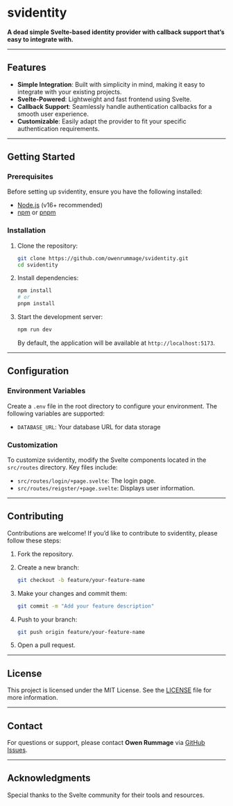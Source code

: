 # svidentity

**A dead simple Svelte-based identity provider with callback support that’s easy to integrate with.**

---

## Features

- **Simple Integration**: Built with simplicity in mind, making it easy to integrate with your existing projects.
- **Svelte-Powered**: Lightweight and fast frontend using Svelte.
- **Callback Support**: Seamlessly handle authentication callbacks for a smooth user experience.
- **Customizable**: Easily adapt the provider to fit your specific authentication requirements.

---

## Getting Started

### Prerequisites

Before setting up svidentity, ensure you have the following installed:

- [Node.js](https://nodejs.org/) (v16+ recommended)
- [npm](https://www.npmjs.com/) or [pnpm](https://pnpm.io/)

### Installation

1. Clone the repository:

   ```bash
   git clone https://github.com/owenrummage/svidentity.git
   cd svidentity
   ```

2. Install dependencies:

   ```bash
   npm install
   # or
   pnpm install
   ```

3. Start the development server:

   ```bash
   npm run dev
   ```

   By default, the application will be available at `http://localhost:5173`.

---

## Configuration

### Environment Variables

Create a `.env` file in the root directory to configure your environment. The following variables are supported:

- `DATABASE_URL`: Your database URL for data storage

### Customization

To customize svidentity, modify the Svelte components located in the `src/routes` directory. Key files include:

- `src/routes/login/+page.svelte`: The login page.
- `src/routes/reigster/+page.svelte`: Displays user information.

---

## Contributing

Contributions are welcome! If you’d like to contribute to svidentity, please follow these steps:

1. Fork the repository.

2. Create a new branch:

   ```bash
   git checkout -b feature/your-feature-name
   ```

3. Make your changes and commit them:

   ```bash
   git commit -m "Add your feature description"
   ```

4. Push to your branch:

   ```bash
   git push origin feature/your-feature-name
   ```

5. Open a pull request.

---

## License

This project is licensed under the MIT License. See the [LICENSE](LICENSE) file for more information.

---

## Contact

For questions or support, please contact **Owen Rummage** via [GitHub Issues](https://github.com/owenrummage/svidentity/issues).

---

## Acknowledgments

Special thanks to the Svelte community for their tools and resources.
